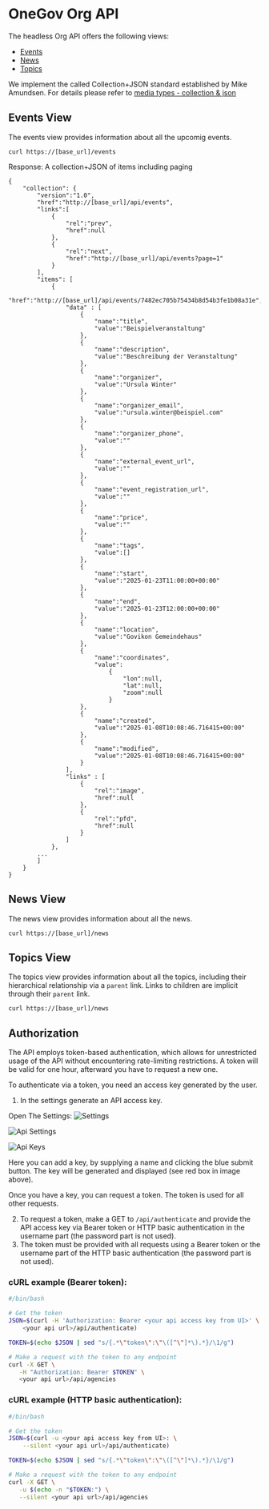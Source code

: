 # OneGov Org API

The headless Org API offers the following views:

- [Events](#events-view)
- [News](#news-view)
- [Topics](#topics-view)

We implement the called Collection+JSON standard established by Mike
Amundsen. For details please refer to [media types - collection & json](http://amundsen.com/media-types/collection/format/)

## Events View

The events view provides information about all the upcomig events.

`curl https://[base_url]/events`

Response:
A collection+JSON of items including paging

```
{
    "collection": {
        "version":"1.0",
        "href":"http://[base_url]/api/events",
        "links":[
            {
                "rel":"prev",
                "href":null
            },
            {
                "rel":"next",
                "href":"http://[base_url]/api/events?page=1"
            }
        ],
        "items": [
            {
                "href":"http://[base_url]/api/events/7482ec705b75434b8d54b3fe1b08a31e",
                "data" : [
                    {
                        "name":"title",
                        "value":"Beispielveranstaltung"
                    },
                    {
                        "name":"description",
                        "value":"Beschreibung der Veranstaltung"
                    },
                    {
                        "name":"organizer",
                        "value":"Ursula Winter"
                    },
                    {
                        "name":"organizer_email",
                        "value":"ursula.winter@beispiel.com"
                    },
                    {
                        "name":"organizer_phone",
                        "value":""
                    },
                    {
                        "name":"external_event_url",
                        "value":""
                    },
                    {
                        "name":"event_registration_url",
                        "value":""
                    },
                    {
                        "name":"price",
                        "value":""
                    },
                    {
                        "name":"tags",
                        "value":[]
                    },
                    {
                        "name":"start",
                        "value":"2025-01-23T11:00:00+00:00"
                    },
                    {
                        "name":"end",
                        "value":"2025-01-23T12:00:00+00:00"
                    },
                    {
                        "name":"location",
                        "value":"Govikon Gemeindehaus"
                    },
                    {
                        "name":"coordinates",
                        "value":
                            {
                                "lon":null,
                                "lat":null,
                                "zoom":null
                            }
                    },
                    {
                        "name":"created",
                        "value":"2025-01-08T10:08:46.716415+00:00"
                    },
                    {
                        "name":"modified",
                        "value":"2025-01-08T10:08:46.716415+00:00"
                    }
                ],
                "links" : [
                    {
                        "rel":"image",
                        "href":null
                    },
                    {
                        "rel":"pfd",
                        "href":null
                    }
                ]
            },
        ...
        ]
    }
}

```

## News View

The news view provides information about all the news.

`curl https://[base_url]/news`

## Topics View

The topics view provides information about all the topics, including
their hierarchical relationship via a `parent` link. Links to children
are implicit through their `parent` link.

`curl https://[base_url]/news`


## Authorization

The API employs token-based authentication, which allows for unrestricted usage of the API without encountering rate-limiting restrictions.
A token will be valid for one hour, afterward you have to request a new one.

To authenticate via a token, you need an access key generated by the user.

1. In the settings generate an API access key.

Open The Settings:
![Settings](../_static/settings.png)

![Api Settings](../_static/settings_api.png)

![Api Keys](../_static/api_keys.png)

Here you can add a key, by supplying a name and clicking the blue submit button.
The key will be generated and displayed (see red box in image above).

Once you have a key, you can request a token. The token is used for all other requests.

2. To request a token, make a GET to `/api/authenticate` and provide the API access key via Bearer token or HTTP basic authentication in the username part (the password part is not used).
3. The token must be provided with all requests using a Bearer token or the username part of the HTTP basic authentication (the password part is not used).

### cURL example (Bearer token):

```bash
#/bin/bash

# Get the token
JSON=$(curl -H 'Authorization: Bearer <your api access key from UI>' \
    <your api url>/api/authenticate)

TOKEN=$(echo $JSON | sed "s/{.*\"token\":\"\([^\"]*\).*}/\1/g")

# Make a request with the token to any endpoint
curl -X GET \
   -H "Authorization: Bearer $TOKEN" \
   <your api url>/api/agencies
```

### cURL example (HTTP basic authentication):

```bash
#/bin/bash

# Get the token
JSON=$(curl -u <your api access key from UI>: \
    --silent <your api url>/api/authenticate)

TOKEN=$(echo $JSON | sed "s/{.*\"token\":\"\([^\"]*\).*}/\1/g")

# Make a request with the token to any endpoint
curl -X GET \
   -u $(echo -n "$TOKEN:") \
   --silent <your api url>/api/agencies
```
